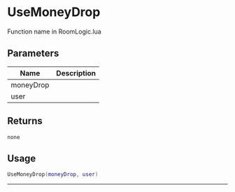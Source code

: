 # UseMoneyDrop

Function name in RoomLogic.lua

## Parameters

| Name      | Description |
| --------- | ----------- |
| moneyDrop |             |
| user      |             |

## Returns

`none`

## Usage

```lua
UseMoneyDrop(moneyDrop, user)
```

---
